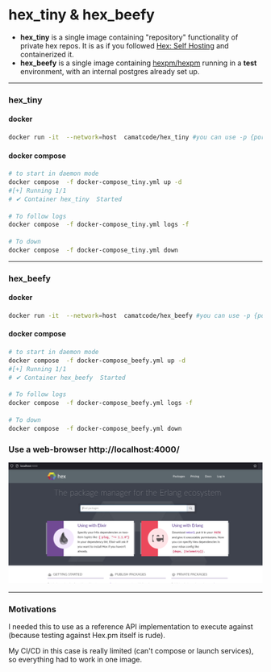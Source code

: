 # hex_tiny & hex_beefy



* **hex_tiny** is a single image containing "repository" functionality of private hex repos. It is as if you followed [Hex: Self Hosting](https://hex.pm/docs/self-hosting) and containerized it.
* **hex_beefy** is a single image containing [hexpm/hexpm](https://github.com/hexpm/hexpm/tree/main) running in a **test** environment, with an internal postgres already set up.

----

### hex_tiny 

#### docker

```sh
docker run -it  --network=host  camatcode/hex_tiny #you can use -p {port}:8000 instead to control the port
```

#### docker compose 

```sh
# to start in daemon mode
docker compose  -f docker-compose_tiny.yml up -d
#[+] Running 1/1
# ✔ Container hex_tiny  Started                                                                                                                                                                                                          0.1s 

# To follow logs
docker compose  -f docker-compose_tiny.yml logs -f

# To down
docker compose  -f docker-compose_tiny.yml down
```

----

### hex_beefy

#### docker

```sh
docker run -it  --network=host  camatcode/hex_beefy #you can use -p {port}:4000 instead to control the port
```


#### docker compose
```sh
# to start in daemon mode
docker compose  -f docker-compose_beefy.yml up -d
#[+] Running 1/1
# ✔ Container hex_beefy  Started                                                                                                                                                                                                          0.1s 

# To follow logs
docker compose  -f docker-compose_beefy.yml logs -f

# To down
docker compose  -f docker-compose_beefy.yml down
```

### Use a web-browser http://localhost:4000/

![image showing beefy hex](beefy_screen.png)

--------
### Motivations

I needed this to use as a reference API implementation to execute against (because testing against Hex.pm itself is rude).

My CI/CD in this case is really limited (can't compose or launch services), so everything had to work in one image.

